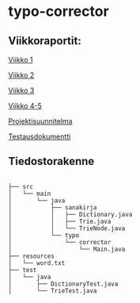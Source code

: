 # typo-corrector

## Viikkoraportit:

[Viikko 1](https://github.com/juhkure/typo-corrector/blob/main/dokumentaatio/viikko%201.txt)

[Viikko 2](https://github.com/juhkure/typo-corrector/blob/main/dokumentaatio/viikko%202.txt)

[Viikko 3](https://github.com/juhkure/typo-corrector/blob/main/dokumentaatio/viikko%203.txt)

[Viikko 4-5](https://github.com/juhkure/typo-corrector/blob/main/dokumentaatio/viikko%204-5.txt)


[Projektisuunnitelma](https://github.com/juhkure/typo-corrector/blob/main/dokumentaatio/projektisuunnitelma.txt)


[Testausdokumentti](https://github.com/juhkure/typo-corrector/blob/main/dokumentaatio/testausdokumentti.txt)

## Tiedostorakenne
```

├── src
│   └── main
│       └── java
│           ├── sanakirja
│           │   ├── Dictionary.java
│           │   ├── Trie.java
│           │   └── TrieNode.java
│           └── typo
│               └── corrector
│                   └── Main.java
├── resources
│   └── word.txt
├── test
│   └── java
│       ├── DictionaryTest.java
│       └── TrieTest.java
```

